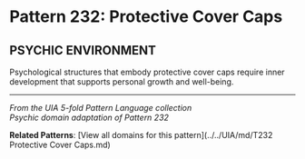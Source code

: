 # Pattern 232: Protective Cover Caps

## PSYCHIC ENVIRONMENT

Psychological structures that embody protective cover caps require inner development that supports personal growth and well-being.

---

*From the UIA 5-fold Pattern Language collection*  
*Psychic domain adaptation of Pattern 232*

**Related Patterns**: [View all domains for this pattern](../../UIA/md/T232 Protective Cover Caps.md)
